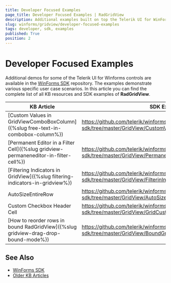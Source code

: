 ```yaml
---
title: Developer Focused Examples
page_title: Developer Focused Examples | RadGridView
description: Additional examples built on top the Telerik UI for WinForms RadGridView control.
slug: winforms/gridview/developer-focused-examples
tags: developer, sdk, examples
published: True
position: 2
---
```


# Developer Focused Examples

Additional demos for some of the Telerik UI for Winforms controls are available in the [WinForms SDK](https://github.com/telerik/winforms-sdk) repository. The examples demonstrate various specific user case scenarios. In this article you can find the complete list of all KB resources and SDK examples of **RadGridView**.

|KB Article|SDK Example|
|------|------|
|[Custom Values in GridViewComboBoxColumn]({%slug free-text-in-combobox-column%})|https://github.com/telerik/winforms-sdk/tree/master/GridView/CustomValuesInGridViewComboBoxColumn|
|[Permanent Editor in a Filter Cell]({%slug gridview-permaneneditor-in-filter-cell%})|https://github.com/telerik/winforms-sdk/tree/master/GridView/PermanentDropDownListEditorInFilterCell|
|[Filtering Indicators in GridView]({%slug filtering-indicators-in-gridview%})|https://github.com/telerik/winforms-sdk/tree/master/GridView/FilterinIngIndicatorsInGridView|
|AutoSizeEntireRow|https://github.com/telerik/winforms-sdk/tree/master/GridView/AutoSizeEntireRow|
|Custom Checkbox Header Cell|https://github.com/telerik/winforms-sdk/tree/master/GridView/GridCustomHeaderCheckox|
|[How to reorder rows in bound RadGridView]({%slug gridview-drag-drop-bound-mode%})|https://github.com/telerik/winforms-sdk/tree/master/GridView/BoundGridReorderRows|

## See Also

* [WinForms SDK](https://github.com/telerik/winforms-sdk)
* [Older KB Articles](https://www.telerik.com/support/kb/winforms/gridview)